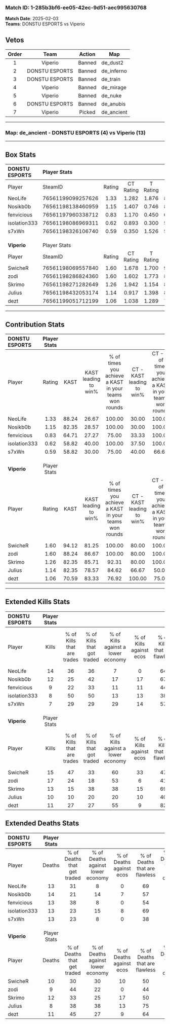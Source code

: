 ### Match ID: 1-285b3bf6-ee05-42ec-9d51-aec995630768  
**Match Date**: 2025-02-03  
**Teams**: DONSTU ESPORTS vs Viperio  

## Vetos  

| Order | Team | Action | Map |
| :---: | :--: | :----: | --- |
| 1 | Viperio | Banned | de_dust2 |
| 2 | DONSTU ESPORTS | Banned | de_inferno |
| 3 | DONSTU ESPORTS | Banned | de_train |
| 4 | Viperio | Banned | de_mirage |
| 5 | Viperio | Banned | de_nuke |
| 6 | DONSTU ESPORTS | Banned | de_anubis |
| 7 | Viperio | Picked | de_ancient |

---  

### **Map**: de_ancient - DONSTU ESPORTS (4) vs Viperio (13)  
---  

## Box Stats  

| **DONSTU ESPORTS** | Player Stats      |        |           |          |       |       |       |         |        |      |     |
| :- | :- | :-: | :-: | :-: | :-: | :-: | :-: | :-: | :-: | :-: | :-: |
| Player             | SteamID           | Rating | CT Rating | T Rating | KAST  |  ADR  | Kills | Assists | Deaths | K/D  | HS% |
| NeoLife            | 76561199099257626 |  1.33  |   1.282   |  1.876   | 88.24 | 93.0  |  14   |    4    |   13   | 1.08 | 50  |
| Nosikb0b           | 76561198138460959 |  1.15  |   1.407   |  0.746   | 82.35 | 86.0  |  12   |    7    |   14   | 0.86 | 58  |
| fenvicious         | 76561197960338712 |  0.83  |   1.170   |  0.450   | 64.71 | 68.2  |   9   |    4    |   13   | 0.69 | 66  |
| isolation333       | 76561198086969311 |  0.62  |   0.893   |  0.300   | 58.82 | 38.3  |   8   |    2    |   13   | 0.62 | 50  |
| s7xWn              | 76561198326106740 |  0.59  |   0.350   |  1.526   | 58.82 | 44.7  |   7   |    2    |   13   | 0.54 | 57  |
|                    |                   |        |           |          |       |       |       |         |        |      |     |
|                    |                   |        |           |          |       |       |       |         |        |      |     |
|                    |                   |        |           |          |       |       |       |         |        |      |     |
| **Viperio**        | Player Stats      |        |           |          |       |       |       |         |        |      |     |
| Player             | SteamID           | Rating | CT Rating | T Rating | KAST  |  ADR  | Kills | Assists | Deaths | K/D  | HS% |
| SwicheR            | 76561198069557840 |  1.60  |   1.678   |  1.700   | 94.12 | 112.7 |  15   |    7    |   10   | 1.50 | 40  |
| zodi               | 76561198286824360 |  1.60  |   1.602   |  1.773   | 88.24 | 89.4  |  17   |    4    |   9    | 1.89 | 64  |
| Skrimo             | 76561198271282649 |  1.26  |   1.942   |  1.154   | 82.35 | 90.9  |  13   |    3    |   12   | 1.08 | 46  |
| JuIius             | 76561198432053174 |  1.14  |   0.917   |  1.398   | 82.35 | 54.8  |  10   |    8    |   8    | 1.25 | 60  |
| dezt               | 76561199051712199 |  1.06  |   1.038   |  1.289   | 70.59 | 76.1  |  11   |    4    |   11   | 1.00 | 45  |
---  

## Contribution Stats  

| **DONSTU ESPORTS** | Player Stats |       |                      |                                                        |                           |                                                             |                          |                                                            |
| :- | :-: | :-: | :-: | :-: | :-: | :-: | :-: | :-: |
| Player             |    Rating    | KAST  | KAST leading to win% | % of times you achieve a KAST in your teams won rounds | CT - KAST leading to win% | CT - % of times you achieve a KAST in your teams won rounds | T - KAST leading to win% | T - % of times you achieve a KAST in your teams won rounds |
| NeoLife            |     1.33     | 88.24 |        26.67         |                         100.00                         |           30.00           |                           100.00                            |          20.00           |                           100.00                           |
| Nosikb0b           |     1.15     | 82.35 |        28.57         |                         100.00                         |           30.00           |                           100.00                            |          25.00           |                           100.00                           |
| fenvicious         |     0.83     | 64.71 |        27.27         |                         75.00                          |           33.33           |                           100.00                            |           0.00           |                            0.00                            |
| isolation333       |     0.62     | 58.82 |        40.00         |                         100.00                         |           37.50           |                           100.00                            |          50.00           |                           100.00                           |
| s7xWn              |     0.59     | 58.82 |        30.00         |                         75.00                          |           40.00           |                            66.67                            |          20.00           |                           100.00                           |
|                    |              |       |                      |                                                        |                           |                                                             |                          |                                                            |
|                    |              |       |                      |                                                        |                           |                                                             |                          |                                                            |
|                    |              |       |                      |                                                        |                           |                                                             |                          |                                                            |
| **Viperio**        | Player Stats |       |                      |                                                        |                           |                                                             |                          |                                                            |
| Player             |    Rating    | KAST  | KAST leading to win% | % of times you achieve a KAST in your teams won rounds | CT - KAST leading to win% | CT - % of times you achieve a KAST in your teams won rounds | T - KAST leading to win% | T - % of times you achieve a KAST in your teams won rounds |
| SwicheR            |     1.60     | 94.12 |        81.25         |                         100.00                         |           80.00           |                           100.00                            |          81.82           |                           100.00                           |
| zodi               |     1.60     | 88.24 |        86.67         |                         100.00                         |           80.00           |                           100.00                            |          90.00           |                           100.00                           |
| Skrimo             |     1.26     | 82.35 |        85.71         |                         92.31                          |           80.00           |                           100.00                            |          88.89           |                           88.89                            |
| JuIius             |     1.14     | 82.35 |        78.57         |                         84.62                          |           66.67           |                            50.00                            |          81.82           |                           100.00                           |
| dezt               |     1.06     | 70.59 |        83.33         |                         76.92                          |          100.00           |                            75.00                            |          77.78           |                           77.78                            |
---  

## Extended Kills Stats  

| **DONSTU ESPORTS** | Player Stats |                            |                            |                                    |                         |                              |                                 |                                       |                    |           |
| :- | :-: | :-: | :-: | :-: | :-: | :-: | :-: | :-: | :-: | :-: |
| Player             |    Kills     | % of Kills that are trades | % of Kills that got traded | % of Kills against a lower economy | % of Kills against ecos | % of Kills that are flawless | % of Kills that are close duels | % of Kills that are assisted by flash | Pistol Round Kills | AWP Kills |
| NeoLife            |      14      |             36             |             36             |                 7                  |            0            |              64              |                7                |                  36                   |         4          |     0     |
| Nosikb0b           |      12      |             25             |             42             |                 17                 |           17            |              67              |                0                |                   0                   |         3          |     0     |
| fenvicious         |      9       |             22             |             33             |                 11                 |           11            |              44              |               22                |                   0                   |         0          |     0     |
| isolation333       |      8       |             50             |             50             |                 13                 |           13            |              38              |               13                |                   0                   |         1          |     0     |
| s7xWn              |      7       |             29             |             29             |                 29                 |           14            |              57              |                0                |                   0                   |         1          |     1     |
|                    |              |                            |                            |                                    |                         |                              |                                 |                                       |                    |           |
|                    |              |                            |                            |                                    |                         |                              |                                 |                                       |                    |           |
|                    |              |                            |                            |                                    |                         |                              |                                 |                                       |                    |           |
| **Viperio**        | Player Stats |                            |                            |                                    |                         |                              |                                 |                                       |                    |           |
| Player             |    Kills     | % of Kills that are trades | % of Kills that got traded | % of Kills against a lower economy | % of Kills against ecos | % of Kills that are flawless | % of Kills that are close duels | % of Kills that are assisted by flash | Pistol Round Kills | AWP Kills |
| SwicheR            |      15      |             47             |             33             |                 60                 |           33            |              47              |                0                |                   7                   |         0          |     0     |
| zodi               |      17      |             24             |             18             |                 53                 |            6            |              41              |                0                |                   6                   |         0          |     0     |
| Skrimo             |      13      |             15             |             38             |                 38                 |           15            |              69              |                0                |                   0                   |         2          |     0     |
| JuIius             |      10      |             10             |             20             |                 20                 |           10            |              40              |                0                |                   0                   |         1          |     3     |
| dezt               |      11      |             27             |             27             |                 55                 |            9            |              82              |                0                |                  45                   |         0          |     0     |
## Extended Deaths Stats  

| **DONSTU ESPORTS** | Player Stats |                             |                                   |                          |                               |                            |                           |               |
| :- | :-: | :-: | :-: | :-: | :-: | :-: | :-: | :-: |
| Player             |    Deaths    | % of Deaths that get traded | % of Deaths against lower economy | % of Deaths against ecos | % of Deaths that are flawless | % of Deaths that are close | % of Deaths while blinded | Deaths to AWP |
| NeoLife            |      13      |             31              |                 8                 |            0             |              69               |             0              |             8             |       0       |
| Nosikb0b           |      14      |             21              |                14                 |            7             |              57               |             0              |            21             |       1       |
| fenvicious         |      13      |             38              |                 8                 |            0             |              54               |             0              |             8             |       0       |
| isolation333       |      13      |             23              |                15                 |            8             |              69               |             0              |             0             |       1       |
| s7xWn              |      13      |             23              |                 8                 |            0             |              38               |             0              |            15             |       1       |
|                    |              |                             |                                   |                          |                               |                            |                           |               |
|                    |              |                             |                                   |                          |                               |                            |                           |               |
|                    |              |                             |                                   |                          |                               |                            |                           |               |
| **Viperio**        | Player Stats |                             |                                   |                          |                               |                            |                           |               |
| Player             |    Deaths    | % of Deaths that get traded | % of Deaths against lower economy | % of Deaths against ecos | % of Deaths that are flawless | % of Deaths that are close | % of Deaths while blinded | Deaths to AWP |
| SwicheR            |      10      |             30              |                30                 |            10            |              50               |             10             |            20             |       0       |
| zodi               |      9       |             44              |                22                 |            0             |              44               |             0              |             0             |       0       |
| Skrimo             |      12      |             33              |                25                 |            17            |              50               |             17             |             0             |       0       |
| JuIius             |      8       |             38              |                38                 |            13            |              75               |             0              |            13             |       1       |
| dezt               |      11      |             45              |                27                 |            9             |              64               |             9              |            18             |       0       |
